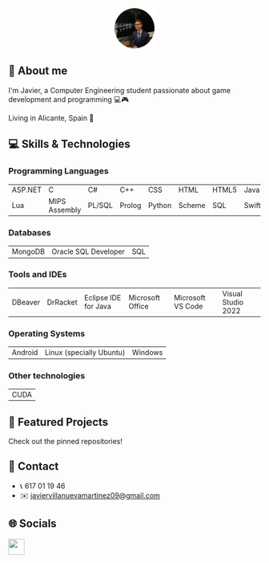 <div align="center">
  <a href="https://github.com/javiiervm">
    <img src="Assets/206308534-modified.png" alt="Logo" width="80" height="80">
  </a>
</div>

## 👤 About me
I'm Javier, a Computer Engineering student passionate about game development and programming 💻🎮

Living in Alicante, Spain 📍

## 💻 Skills & Technologies

### Programming Languages
<div align="left">
  <table>
    <tr>
      <td>ASP.NET</td>
      <td>C</td>
      <td>C#</td>
      <td>C++</td>
      <td>CSS</td>
      <td>HTML</td>
      <td>HTML5</td>
      <td>Java</td>
      <td>JavaScript</td>
    <tr>
      <td>Lua</td>
      <td>MIPS Assembly</td>
      <td>PL/SQL</td>
      <td>Prolog</td>
      <td>Python</td>
      <td>Scheme</td>
      <td>SQL</td>
      <td>Swift</td>
      <td>x86 Assembly</td>
    </tr>
  </table>
</div>

### Databases
<div align="left">
  <table>
    <tr>
      <td>MongoDB</td>
      <td>Oracle SQL Developer</td>
      <td>SQL</td>
    </tr>
  </table>
</div>

### Tools and IDEs
<div align="left">
  <table>
    <tr>
      <td>DBeaver</td>
      <td>DrRacket</td>
      <td>Eclipse IDE for Java</td>
      <td>Microsoft Office</td>
      <td>Microsoft VS Code</td>
      <td>Visual Studio 2022</td>
    </tr>
  </table>
</div>

### Operating Systems
<div align="left">
  <table>
    <tr>
      <td>Android</td>
      <td>Linux (specially Ubuntu)</td>
      <td>Windows</td>
    </tr>
  </table>
</div>

### Other technologies
<div align="left">
  <table>
    <tr>
      <td>CUDA</td>
    </tr>
  </table>
</div>

## 🚀 Featured Projects
Check out the pinned repositories!

## 📧 Contact
- 📞 617 01 19 46
- ✉️ javiervillanuevamartinez09@gmail.com

## 🌐 Socials

<p align="left">
  <a href="https://www.linkedin.com/in/javier-villanuevamartinez/" target="_blank" rel="noreferrer">
    <picture>
      <source media="(prefers-color-scheme: dark)" srcset="https://raw.githubusercontent.com/danielcranney/readme-generator/main/public/icons/socials/linkedin-dark.svg" />
      <source media="(prefers-color-scheme: light)" srcset="https://raw.githubusercontent.com/danielcranney/readme-generator/main/public/icons/socials/linkedin.svg" />
      <img src="https://raw.githubusercontent.com/danielcranney/readme-generator/main/public/icons/socials/linkedin.svg" width="32" height="32" />
    </picture>
  </a>
</p>
